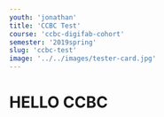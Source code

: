 ```yaml
---
youth: 'jonathan'
title: 'CCBC Test'
course: 'ccbc-digifab-cohort'
semester: '2019spring'
slug: 'ccbc-test'
image: '../../images/tester-card.jpg'
---
```


# HELLO CCBC